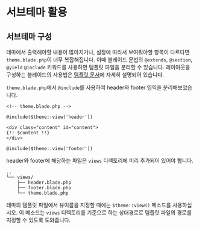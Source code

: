 # 서브테마 활용
## 서브테마 구성

테마에서 출력해야할 내용이 많아지거나, 설정에 따라서 보여줘야할 항목이 다르다면 `theme.blade.php`이 너무 복잡해집니다.
이때 블레이드 문법의  `@extends`, `@section`, `@yield` `@include` 키워드를 사용하면 템플릿 파일을 분리할 수 있습니다. 
레이아웃을 구성하는 블레이드의 사용법은 [템플릿 문서](../developer-docs/template-blade.md)에 자세히 설명되어 있습니다.

`theme.blade.php`에서 `@include`를 사용하여 header와 footer 영역을 분리해보았습니다.

```markup
<!-- theme.blade.php -->

@include($theme::view('header'))

<div class="content" id="content">
{!! $content !!}
</div>

@include($theme::view('footer'))
```

header와 footer에 해당하는 파일은 `views` 디렉토리에 미리 추가되어 있어야 합니다.

```
..
└── views/
    ├── header.blade.php
    ├── footer.blade.php    
    └── theme.blade.php
```

테마의 템플릿 파일에서 뷰이름을 지정할 때에는 `$theme::view()` 메소드를 사용하십시오. 이 메소드는 `views` 디렉토리를 기준으로 하는 상대경로로 템플릿 파일의 경로를 지정할 수 있도록 도와줍니다.